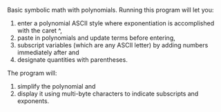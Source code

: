 Basic symbolic math with polynomials.
Running this program will let you: 
1) enter a polynomial ASCII style where exponentiation is accomplished with the caret ^, 
2) paste in polynomials and update terms before entering, 
3) subscript variables (which are any ASCII letter) by adding numbers immediately after and
4) designate quantities with parentheses. 

The program will:
1) simplify the polynomial and 
2) display it using multi-byte characters to indicate subscripts and exponents.
